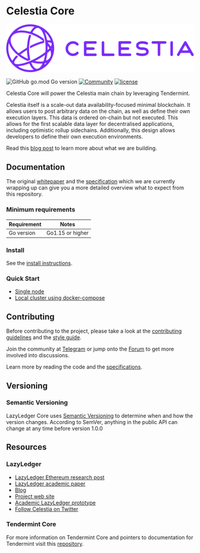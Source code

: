 # Celestia Core

<!-- markdownlint-disable -->
<img src="docs/celestia-logo.png">
<!-- markdownlint-enable -->

![GitHub go.mod Go version](https://img.shields.io/github/go-mod/go-version/lazyledger/lazyledger-core)
[![Community](https://img.shields.io/badge/chat%20on-discord-orange?&logo=discord&logoColor=ffffff&color=7389D8&labelColor=6A7EC2)](https://discord.gg/YsnTPcSfWQ)
[![license](https://img.shields.io/github/license/tendermint/tendermint.svg)](https://github.com/lazyledger/lazyledger-core/blob/master/LICENSE)

Celestia Core will power the Celestia main chain by leveraging Tendermint.

Celestia itself is a scale-out data availability-focused minimal blockchain.
It allows users to post arbitrary data on the chain, as well as define their own execution layers.
This data is ordered on-chain but not executed. This allows for the first scalable data layer for
decentralised applications, including optimistic rollup sidechains. Additionally, this design allows developers to
define their own execution environments.

Read this [blog post](https://blog.celestia.org/celestia-a-scalable-general-purpose-data-availability-layer-for-decentralized-apps-and-trust-minimized-sidechains/)
to learn more about what we are building.

## Documentation

The original [whitepaper](https://arxiv.org/abs/1905.09274) and the
[specification](https://github.com/LazyLedger/lazyledger-specs) which we are currently wrapping up can give you
a more detailed overview what to expect from this repository.

### Minimum requirements

| Requirement | Notes            |
|-------------|------------------|
| Go version  | Go1.15 or higher |

### Install

See the [install instructions](/docs/introduction/install.md).

### Quick Start

- [Single node](/docs/introduction/quick-start.md)
- [Local cluster using docker-compose](/docs/networks/docker-compose.md)

## Contributing

Before contributing to the project, please take a look at the [contributing guidelines](CONTRIBUTING.md)
and the [style guide](STYLE_GUIDE.md).

Join the community at [Telegram](https://t.me/lazyledgerchat) or jump onto the [Forum](https://talk.lazyledger.io/)
to get more involved into discussions.

Learn more by reading the code and the
[specifications](https://github.com/LazyLedger/lazyledger-specs).

## Versioning

### Semantic Versioning

LazyLedger Core uses [Semantic Versioning](http://semver.org/) to determine when and how the version changes.
According to SemVer, anything in the public API can change at any time before version 1.0.0

## Resources

### LazyLedger

- [LazyLedger Ethereum research post](https://ethresear.ch/t/a-data-availability-blockchain-with-sub-linear-full-block-validation/5503)
- [LazyLedger academic paper](https://arxiv.org/abs/1905.09274)
- [Blog](https://blog.celestia.org)
- [Project web site](https://celestia.org)
- [Academic LazyLedger prototype](https://github.com/LazyLedger/lazyledger-prototype)
- [Follow Celestia on Twitter](https://twitter.com/CelestiaOrg)

### Tendermint Core

For more information on Tendermint Core and pointers to documentation for Tendermint visit
this [repository](https://github.com/tendermint/tendermint).
